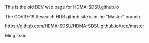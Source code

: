 This is the old DEV web page for HDMA-SDSU.github.io

The COVID-19 Research HUB github site is in the "Master" branch.

https://github.com/HDMA-SDSU/HDMA-SDSU.github.io/tree/master

Ming Tsou
